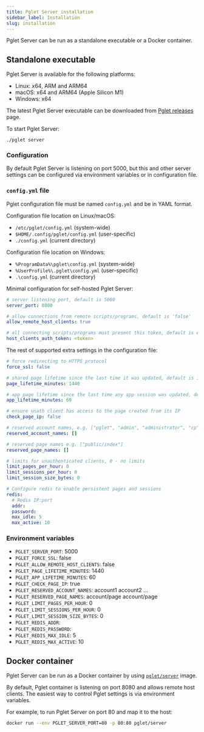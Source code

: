 ```yaml
---
title: Pglet Server installation
sidebar_label: Installation
slug: installation
---
```


Pglet Server can be run as a standalone executable or a Docker container.

## Standalone executable

Pglet Server is available for the following platforms:

* Linux: x64, ARM and ARM64
* macOS: x64 and ARM64 (Apple Silicon M1)
* Windows: x64

The latest Pglet Server executable can be downloaded from [Pglet releases](https://github.com/pglet/pglet/releases) page.

To start Pglet Server:

```
./pglet server
```

### Configuration

By default Pglet Server is listening on port 5000, but this and other server settings can be configured via environment variables or in configuration file.

### `config.yml` file

Pglet configuration file must be named `config.yml` and be in YAML format.

Configuration file location on Linux/macOS:
 * `/etc/pglet/config.yml` (system-wide)
 * `$HOME/.config/pglet/config.yml` (user-specific)
 * `./config.yml` (current directory)

Configuration file location on Windows:
 * `%ProgramData%\pglet\config.yml` (system-wide)
 * `%UserProfile%\.pglet\config.yml` (user-specific)
 * `.\config.yml` (current directory)

Minimal configuration for self-hosted Pglet Server:

```yaml
# server listening port, default is 5000
server_port: 8080

# allow connections from remote scripts/programs, default is 'false'
allow_remote_host_clients: true

# all connecting scripts/programs must present this token, default is empty
host_clients_auth_token: <token>
```

The rest of supported extra settings in the configuration file:

```yaml
# force redirecting to HTTPS protocol
force_ssl: false

# shared page lifetime since the last time it was updated, default is 1440
page_lifetime_minutes: 1440

# app page lifetime since the last time any app session was updated, default is 60
app_lifetime_minutes: 60

# ensure unath client has access to the page created from its IP
check_page_ip: false

# reserved account names, e.g. ["pglet", "admin", "administrator", "cp"]
reserved_account_names: []

# reserved page names e.g. ["public/index"]
reserved_page_names: []

# limits for unauthenticated clients, 0 - no limits
limit_pages_per_hour: 0
limit_sessions_per_hour: 0
limit_session_size_bytes: 0

# Configure redis to enable persistent pages and sessions
redis:
  # Redis IP:port
  addr:
  password:
  max_idle: 5
  max_active: 10
```

### Environment variables

* `PGLET_SERVER_PORT`: 5000
* `PGLET_FORCE_SSL`: false
* `PGLET_ALLOW_REMOTE_HOST_CLIENTS`: false
* `PGLET_PAGE_LIFETIME_MINUTES`: 1440
* `PGLET_APP_LIFETIME_MINUTES`: 60
* `PGLET_CHECK_PAGE_IP`: true
* `PGLET_RESERVED_ACCOUNT_NAMES`: account1 account2 ...
* `PGLET_RESERVED_PAGE_NAMES`: account/page account/page
* `PGLET_LIMIT_PAGES_PER_HOUR`: 0
* `PGLET_LIMIT_SESSIONS_PER_HOUR`: 0
* `PGLET_LIMIT_SESSION_SIZE_BYTES`: 0
* `PGLET_REDIS_ADDR`:
* `PGLET_REDIS_PASSWORD`:
* `PGLET_REDIS_MAX_IDLE`: 5
* `PGLET_REDIS_MAX_ACTIVE`: 10

## Docker container

Pglet Server can be run as a Docker container by using [`pglet/server`](https://hub.docker.com/r/pglet/server) image.

By default, Pglet container is listening on port 8080 and allows remote host clients. The easiest way to control Pglet settings is via environment variables.

For example, to run Pglet Server on port 80 and map it to the host:

```bash
docker run --env PGLET_SERVER_PORT=80 -p 80:80 pglet/server 
```